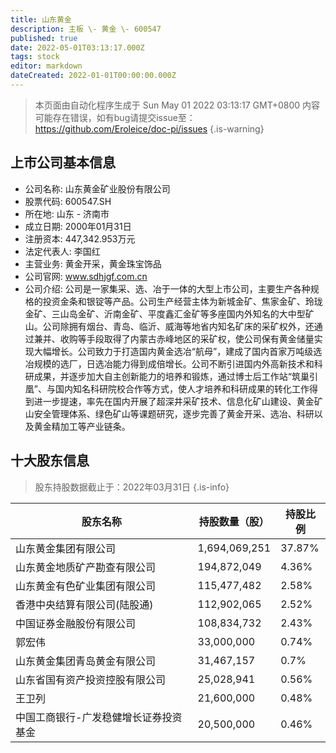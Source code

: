 ```yaml
---
title: 山东黄金
description: 主板 \- 黄金 \- 600547
published: true
date: 2022-05-01T03:13:17.000Z
tags: stock
editor: markdown
dateCreated: 2022-01-01T00:00:00.000Z
---
```


> 本页面由自动化程序生成于 Sun May 01 2022 03:13:17 GMT+0800
> 内容可能存在错误，如有bug请提交issue至：https://github.com/Eroleice/doc-pi/issues
{.is-warning}

## 上市公司基本信息
- 公司名称: 山东黄金矿业股份有限公司
- 股票代码: 600547.SH
- 所在地: 山东 - 济南市
- 成立日期: 2000年01月31日
- 注册资本: 447,342.953万元
- 法定代表人: 李国红
- 主营业务: 黄金开采，黄金珠宝饰品
- 公司官网: www.sdhjgf.com.cn
- 公司介绍: 公司是一家集采、选、冶于一体的大型上市公司，主要生产各种规格的投资金条和银锭等产品。公司生产经营主体为新城金矿、焦家金矿、玲珑金矿、三山岛金矿、沂南金矿、平度鑫汇金矿等多座国内外知名的大中型矿山。公司除拥有烟台、青岛、临沂、威海等地省内知名矿床的采矿权外，还通过兼并、收购等手段取得了内蒙古赤峰地区的采矿权，使公司保有黄金储量实现大幅增长。公司致力于打造国内黄金选冶“航母”，建成了国内首家万吨级选冶规模的选厂，日选冶能力得到成倍增长。公司不断引进国内外高新技术和科研成果，并逐步加大自主创新能力的培养和锻炼，通过博士后工作站“筑巢引凰”、与国内知名科研院校合作等方式，使人才培养和科研成果的转化工作得到进一步提速，率先在国内开展了超深井采矿技术、信息化矿山建设、黄金矿山安全管理体系、绿色矿山等课题研究，逐步完善了黄金开采、选冶、科研以及黄金精加工等产业链条。


## 十大股东信息
> 股东持股数据截止于：2022年03月31日
{.is-info}

| 股东名称 | 持股数量（股） | 持股比例 |
| --- | --- | --- |
| 山东黄金集团有限公司 | 1,694,069,251 | 37.87% |
| 山东黄金地质矿产勘查有限公司 | 194,872,049 | 4.36% |
| 山东黄金有色矿业集团有限公司 | 115,477,482 | 2.58% |
| 香港中央结算有限公司(陆股通) | 112,902,065 | 2.52% |
| 中国证券金融股份有限公司 | 108,834,732 | 2.43% |
| 郭宏伟 | 33,000,000 | 0.74% |
| 山东黄金集团青岛黄金有限公司 | 31,467,157 | 0.7% |
| 山东省国有资产投资控股有限公司 | 25,028,941 | 0.56% |
| 王卫列 | 21,600,000 | 0.48% |
| 中国工商银行-广发稳健增长证券投资基金 | 20,500,000 | 0.46% |




